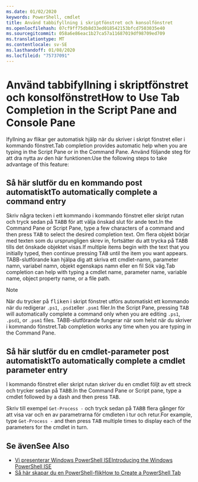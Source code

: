 ```yaml
---
ms.date: 01/02/2020
keywords: PowerShell, cmdlet
title: Använd tabbifyllning i skriptfönstret och konsolfönstret
ms.openlocfilehash: 07cf9ff75db8d33ed018542153bfcd7503035e40
ms.sourcegitcommit: 058a6e86eac1b27ca57a11687019df98709ed709
ms.translationtype: MT
ms.contentlocale: sv-SE
ms.lasthandoff: 01/08/2020
ms.locfileid: "75737091"
---
```

# <a name="how-to-use-tab-completion-in-the-script-pane-and-console-pane"></a><span data-ttu-id="25402-103">Använd tabbifyllning i skriptfönstret och konsolfönstret</span><span class="sxs-lookup"><span data-stu-id="25402-103">How to Use Tab Completion in the Script Pane and Console Pane</span></span>

<span data-ttu-id="25402-104">Ifyllning av flikar ger automatisk hjälp när du skriver i skript fönstret eller i kommando fönstret.</span><span class="sxs-lookup"><span data-stu-id="25402-104">Tab completion provides automatic help when you are typing in the Script Pane or in the Command Pane.</span></span> <span data-ttu-id="25402-105">Använd följande steg för att dra nytta av den här funktionen:</span><span class="sxs-lookup"><span data-stu-id="25402-105">Use the following steps to take advantage of this feature:</span></span>

## <a name="to-automatically-complete-a-command-entry"></a><span data-ttu-id="25402-106">Så här slutför du en kommando post automatiskt</span><span class="sxs-lookup"><span data-stu-id="25402-106">To automatically complete a command entry</span></span>

<span data-ttu-id="25402-107">Skriv några tecken i ett kommando i kommando fönstret eller skript rutan och tryck sedan på <kbd>TABB</kbd> för att välja önskad slut för ande text.</span><span class="sxs-lookup"><span data-stu-id="25402-107">In the Command Pane or Script Pane, type a few characters of a command and then press <kbd>TAB</kbd> to select the desired completion text.</span></span> <span data-ttu-id="25402-108">Om flera objekt börjar med texten som du ursprungligen skrev in, fortsätter du att trycka på <kbd>TABB</kbd> tills det önskade objektet visas.</span><span class="sxs-lookup"><span data-stu-id="25402-108">If multiple items begin with the text that you initially typed, then continue pressing <kbd>TAB</kbd> until the item you want appears.</span></span> <span data-ttu-id="25402-109">TABB-slutförande kan hjälpa dig att skriva ett cmdlet-namn, parameter namn, variabel namn, objekt egenskaps namn eller en fil Sök väg.</span><span class="sxs-lookup"><span data-stu-id="25402-109">Tab completion can help with typing a cmdlet name, parameter name, variable name, object property name, or a file path.</span></span>

> [!NOTE]
> <span data-ttu-id="25402-110">När du trycker på <kbd>fliken</kbd> i skript fönstret utförs automatiskt ett kommando när du redigerar `.ps1`, `.psd1`eller `.psm1` filer.</span><span class="sxs-lookup"><span data-stu-id="25402-110">In the Script Pane, pressing <kbd>TAB</kbd> will automatically complete a command only when you are editing `.ps1`, `.psd1`, or `.psm1` files.</span></span> <span data-ttu-id="25402-111">TABB-slutförande fungerar när som helst när du skriver i kommando fönstret.</span><span class="sxs-lookup"><span data-stu-id="25402-111">Tab completion works any time when you are typing in the Command Pane.</span></span>

## <a name="to-automatically-complete-a-cmdlet-parameter-entry"></a><span data-ttu-id="25402-112">Så här slutför du en cmdlet-parameter post automatiskt</span><span class="sxs-lookup"><span data-stu-id="25402-112">To automatically complete a cmdlet parameter entry</span></span>

<span data-ttu-id="25402-113">I kommando fönstret eller skript rutan skriver du en cmdlet följt av ett streck och trycker sedan på <kbd>TABB</kbd>.</span><span class="sxs-lookup"><span data-stu-id="25402-113">In the Command Pane or Script pane, type a cmdlet followed by a dash and then press <kbd>TAB</kbd>.</span></span>

<span data-ttu-id="25402-114">Skriv till exempel `Get-Process -` och tryck sedan på <kbd>TABB</kbd> flera gånger för att visa var och en av parametrarna för cmdleten i tur och retur.</span><span class="sxs-lookup"><span data-stu-id="25402-114">For example, type `Get-Process -` and then press <kbd>TAB</kbd> multiple times to display each of the parameters for the cmdlet in turn.</span></span>

## <a name="see-also"></a><span data-ttu-id="25402-115">Se även</span><span class="sxs-lookup"><span data-stu-id="25402-115">See Also</span></span>

- [<span data-ttu-id="25402-116">Vi presenterar Windows PowerShell ISE</span><span class="sxs-lookup"><span data-stu-id="25402-116">Introducing the Windows PowerShell ISE</span></span>](Introducing-the-Windows-PowerShell-ISE.md)
- [<span data-ttu-id="25402-117">Så här skapar du en PowerShell-flik</span><span class="sxs-lookup"><span data-stu-id="25402-117">How to Create a PowerShell Tab</span></span>](How-to-Create-a-PowerShell-Tab-in-Windows-PowerShell-ISE.md)
